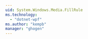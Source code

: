 ```yaml
---
uid: System.Windows.Media.FillRule
ms.technology: 
  - "dotnet-wpf"
ms.author: "kempb"
manager: "ghogen"
---
```

